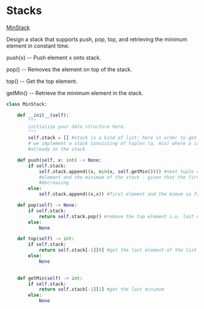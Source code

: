 # Stacks

[MinStack](https://leetcode.com/problems/min-stack//)

Design a stack that supports push, pop, top, and retrieving the minimum element in constant time.

push(x) -- Push element x onto stack.

pop() -- Removes the element on top of the stack.

top() -- Get the top element.

getMin() -- Retrieve the minimum element in the stack.

```python
class MinStack:

    def __init__(self):
        """
        initialize your data structure here.
        """
        self.stack = [] #stack is a kind of list: here in order to get O(1) complexity of retrieving the minimum element,
        # we implement a stack consisting of tuples (a, min) where a is the element and a is the minimum element of the elements
        #already in the stack

    def push(self, x: int) -> None:
        if self.stack:
            self.stack.append((x, min(x, self.getMin()))) #next tuple consits of next element and the minimum of that
            #element and the minimum of the stack - given that the first minimum is the bottom element the minimum keeps
            #decreasing
        else:
            self.stack.append((x,x)) #first element and the mimum so far = first element

    def pop(self) -> None:
        if self.stack:
            return self.stack.pop() #remove the top element i.e. last element of the list
        else:
            None

    def top(self) -> int:
        if self.stack:
            return self.stack[-1][0] #get the last element of the list
        else:
            None
        

    def getMin(self) -> int:
        if self.stack:
            return self.stack[-1][1] #get the last minimum 
        else:
            None
```

